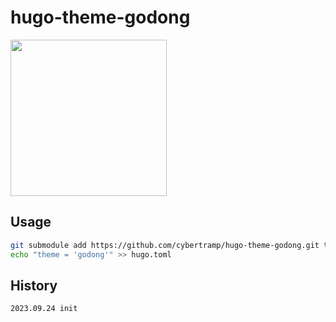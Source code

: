 # hugo-theme-godong

<img src='https://i.ibb.co/SBTKRP5/godong.jpg' width='250' height='250'>

## Usage

```bash
git submodule add https://github.com/cybertramp/hugo-theme-godong.git themes/godong
echo "theme = 'godong'" >> hugo.toml
```

## History

```bash
2023.09.24 init
```
